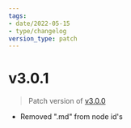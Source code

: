 ```yaml
---
tags:
- date/2022-05-15
- type/changelog
version_type: patch
---
```

   
# v3.0.1   
> Patch version of [v3.0.0](../Changelog/v3.0.0.md)   
   
   
- Removed ".md" from node id's